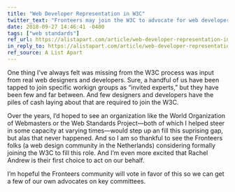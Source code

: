 ```yaml
---
title: "Web Developer Representation in W3C"
twitter_text: "Fronteers may join the W3C to advocate for web developers everywhere"
date: 2018-09-27 14:46:41 -0400
tags: ["web standards"]
ref_url: https://alistapart.com/article/web-developer-representation-in-w3c
in_reply_to: https://alistapart.com/article/web-developer-representation-in-w3c
ref_source: A List Apart
---
```


One thing I’ve always felt was missing from the W3C process was input from real web designers and developers. Sure, a handful of us have been tapped to join specific workign groups as “invited experts,” but they have been few and far between. And few designers and developers have the piles of cash laying about that are required to join the W3C.

Over the years, I’d hoped to see an organization like the World Organization of Webmasters or the Web Standards Project—both of which I helped steer in some capacity­ at varying times—would step up an fill this suprising gap, but alas that never happened. And so I am so thankful to see the Fronteers folks (a web design community in the Netherlands) considering formally joining the W3C to fill this role. And I’m even more excited that Rachel Andrew is their first choice to act on our behalf.

I’m hopeful the Fronteers community will vote in favor of this so we can get a few of our own advocates on key committees.
